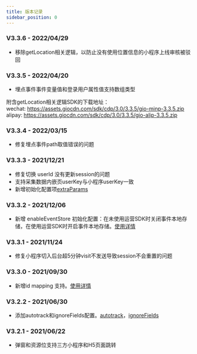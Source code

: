 ```yaml
---
title: 版本记录
sidebar_position: 0
---
```


### V3.3.6 - 2022/04/29

* 移除getLocation相关逻辑，以防止没有使用位置信息的小程序上线审核被驳回

### V3.3.5 - 2022/04/20

* 埋点事件事件变量值和登录用户属性值支持数组类型

附含getLocation相关逻辑SDK的下载地址：<br/>
wechat: <https://assets.giocdn.com/sdk/cdp/3.0/3.3.5/gio-minp-3.3.5.zip><br/>
alipay: <https://assets.giocdn.com/sdk/cdp/3.0/3.3.5/gio-alip-3.3.5.zip>

### V3.3.4 - 2022/03/15

* 修复埋点事件path取值错误的问题

### V3.3.3 - 2021/12/21

* 修复切换 userId 没有更新session的问题
* 支持采集数据内嵌页userKey与小程序userKey一致
* 新增初始化配置项[extraParams](/docs/miniprogram/3.3/initSettings#extraparams)

### V3.3.2 - 2021/12/06

* 新增 enableEventStore 初始化配置：在未使用运营SDK时关闭事件本地存储，在使用运营SDK时开启事件本地存储。[使用详情](/docs/miniprogram/3.3/initSettings#enableeventstore)

### V3.3.1 - 2021/11/24

* 修复小程序切入后台超5分钟visit不发送导致session不会重置的问题

### V3.3.0 - 2021/09/30

* 新增id mapping 支持。[使用详情](/docs/miniprogram/3.3/initSettings#enableidmapping)

### V3.2.2 - 2021/06/30

* 添加autotrack和ignoreFields配置。[autotrack](/docs/miniprogram/3.3/initSettings#autotrack)，[ignoreFields](/docs/miniprogram/3.3/initSettings#ignorefields)

### V3.2.1 - 2021/06/22

* 弹窗和资源位支持三方小程序和H5页面跳转
